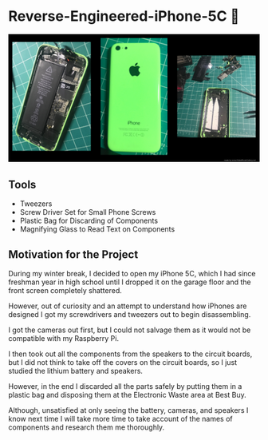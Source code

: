 <h1> Reverse-Engineered-iPhone-5C 📱 </h1>

<img src="images/iPhone5Cgallery.png">

<h2>Tools</h2>
<ul>
  <li>Tweezers</li>
  <li>Screw Driver Set for Small Phone Screws</li>
  <li>Plastic Bag for Discarding of Components</li>
  <li>Magnifying Glass to Read Text on Components</li>
</ul>  

<h2>Motivation for the Project</h2>

During my winter break, I decided to open my iPhone 5C, which I had since freshman year in high 
school until I dropped it on the garage floor and the front screen completely shattered. 

However, out of curiosity and an attempt to understand how iPhones are designed I got my screwdrivers and 
tweezers out to begin disassembling. 

I got the cameras out first, but I could not salvage them as 
it would not be compatible with my Raspberry Pi. 

I then took out all the components from the speakers 
to the circuit boards, but I did not think to take off the covers on the circuit boards, so I just 
studied the lithium battery and speakers. 

However, in the end I discarded all the parts safely by 
putting them in a plastic bag and disposing them at the Electronic Waste area at Best Buy. 

Although, unsatisfied at only seeing the battery, cameras, and speakers I know next time I will take more time 
to take account of the names of components and research them me thoroughly.
